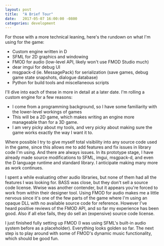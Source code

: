 ```yaml
---
layout: post
title:  "A Brief Tour"
date:   2017-05-07 16:00:00 -0800
categories: development
---
```

For those with a more technical leaning, here's the rundown on what I'm using for the game:

- Custom engine written in D
- SFML for 2D graphics and windowing
- FMOD for audio (low-level API, likely won't use FMOD Studio much)
- dear imgui for debug UI
- msgpack-d (ie. MessagePack) for serialization (save games, debug game state snapshots, dialogue database)
- Python for build tools and miscellaneous scripts

I'll dive into each of these in more in detail at a later date. I'm rolling a custom engine for a few reasons:

- I come from a programming background, so I have some familiarity with the lower-level workings of games
- This will be a 2D game, which makes writing an engine more manageable than for a 3D game.
- I am very picky about my tools, and very picky about making sure the game works exactly the way I want it to.

Where possible I try to give myself total visibility into any source code used in the game, since this allows me to add features and fix issues in library code I'm using. And there are always issues. In its prototype stage, I have already made source modifications to SFML, imgui, msgpack-d, and even the D language runtime and standard library. I anticipate making many more as work continues.

I spent a while evaluating other audio libraries, but none of them had all the features I was looking for. BASS was close, but they don't sell a source code license. Wwise was another contender, but it appears you're forced to work from within their designer tool. Using FMOD for audio makes me a little nervous since it's one of the few parts of the game where I'm using an opaque DLL with no available source code for reference. However I've heard positive reviews of the FMOD API, and so far my experience has been good. Also if all else fails, they do sell an (expensive) source code license.

I just finished fully setting up FMOD (I was using SFML's built-in audio system before as a placeholder). Everything looks golden so far. The next step is to play around with some of FMOD's dynamic music functionality, which should be good fun.
